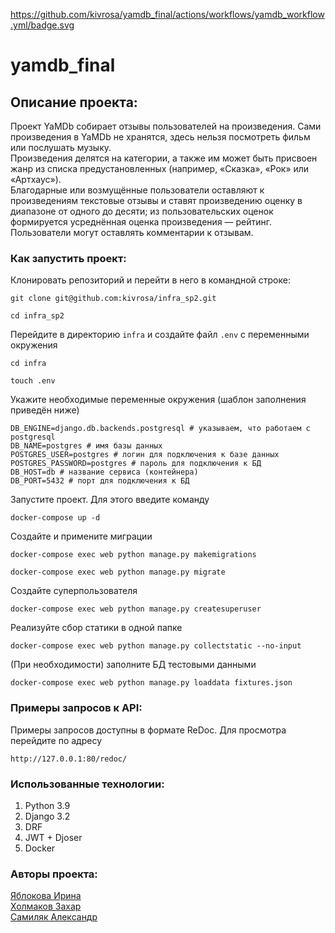 https://github.com/kivrosa/yamdb_final/actions/workflows/yamdb_workflow.yml/badge.svg
# yamdb_final
## Описание проекта:
Проект YaMDb собирает отзывы пользователей на произведения. Сами произведения в YaMDb не хранятся, здесь нельзя посмотреть фильм или послушать музыку.   
Произведения делятся на категории, а также им может быть присвоен жанр из списка предустановленных (например, «Сказка», «Рок» или «Артхаус»).  
Благодарные или возмущённые пользователи оставляют к произведениям текстовые отзывы и ставят произведению оценку в диапазоне от одного до десяти; из пользовательских оценок формируется усреднённая оценка произведения — рейтинг.
Пользователи могут оставлять комментарии к отзывам.

### Как запустить проект:
Клонировать репозиторий и перейти в него в командной строке:

```
git clone git@github.com:kivrosa/infra_sp2.git
```

```
cd infra_sp2
```

Перейдите в директорию ``` infra ``` и создайте файл ```.env``` с переменными окружения

```
cd infra
```

```
touch .env
```

Укажите необходимые переменные окружения (шаблон заполнения приведён ниже)

```
DB_ENGINE=django.db.backends.postgresql # указываем, что работаем с postgresql
DB_NAME=postgres # имя базы данных
POSTGRES_USER=postgres # логин для подключения к базе данных
POSTGRES_PASSWORD=postgres # пароль для подключения к БД
DB_HOST=db # название сервиса (контейнера)
DB_PORT=5432 # порт для подключения к БД
```

Запустите проект. Для этого введите команду

```
docker-compose up -d
```

Создайте и примените миграции

```
docker-compose exec web python manage.py makemigrations
```

```
docker-compose exec web python manage.py migrate
```

Создайте суперпользователя

```
docker-compose exec web python manage.py createsuperuser
```

Реализуйте сбор статики в одной папке

```
docker-compose exec web python manage.py collectstatic --no-input
```

(При необходимости) заполните БД тестовыми данными

```
docker-compose exec web python manage.py loaddata fixtures.json
```

### Примеры запросов к API:
Примеры запросов доступны в формате ReDoc. Для просмотра перейдите по адресу

```
http://127.0.0.1:80/redoc/

```

### Использованные технологии:
1. Python 3.9  
2. Django 3.2  
3. DRF  
4. JWT + Djoser  
5. Docker

### Авторы проекта:
[Яблокова Ирина](https://github.com/YablokovaIrina)  
[Холмаков Захар](https://github.com/kivrosa)  
[Самиляк Александр](https://github.com/aisamilyak)